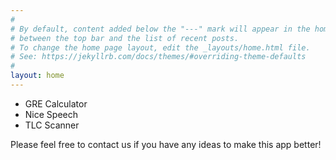 ```yaml
---
#
# By default, content added below the "---" mark will appear in the home page
# between the top bar and the list of recent posts.
# To change the home page layout, edit the _layouts/home.html file.
# See: https://jekyllrb.com/docs/themes/#overriding-theme-defaults
#
layout: home
---
```


<!--![landing page](/img/landing_page.png)-->


* GRE Calculator
* Nice Speech
* TLC Scanner

Please feel free to contact us if you have any ideas to make this app better!

